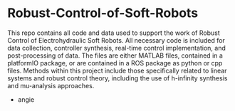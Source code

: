 # Robust-Control-of-Soft-Robots
This repo contains all code and data used to support the work of Robust Control of Electrohydraulic Soft Robots. All necessary code is included for data collection, controller synthesis, real-time control implementation, and post-processing of data. The files are either MATLAB files, contained in a platformIO package, or are contained in a ROS package as python or cpp files.
Methods within this project include those specifically related to linear systems and robust control theory, including the use of h-infinity synthesis and mu-analysis approaches. 

- angie
